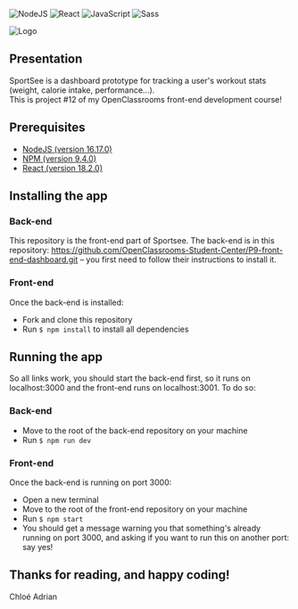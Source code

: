 ![NodeJS](https://img.shields.io/badge/-NodeJS-339933?style=for-the-badge&logo=node.js&logoColor=white)
![React](https://img.shields.io/badge/-React-61DAFB?style=for-the-badge&logo=react&logoColor=black)
![JavaScript](https://img.shields.io/badge/-JavaScript-F7DF1E?style=for-the-badge&logo=react&logoColor=black)
![Sass](https://img.shields.io/badge/-Sass-CC6699?style=for-the-badge&logo=sass&logoColor=white)

![Logo](src/assets/logo.svg)

## Presentation
SportSee is a dashboard prototype for tracking a user's workout stats (weight, calorie intake, performance...).  
This is project #12 of my OpenClassrooms front-end development course!

## Prerequisites
- [NodeJS (version 16.17.0)](https://nodejs.org/en/)
- [NPM (version 9.4.0)](https://www.npmjs.com/)
- [React (version 18.2.0)](https://en.reactjs.org/)

## Installing the app

### Back-end
This repository is the front-end part of Sportsee. The back-end is in this repository: https://github.com/OpenClassrooms-Student-Center/P9-front-end-dashboard.git – you first need to follow their instructions to install it.

### Front-end
Once the back-end is installed:
- Fork and clone this repository
- Run `$ npm install` to install all dependencies

## Running the app
So all links work, you should start the back-end first, so it runs on localhost:3000 and the front-end runs on localhost:3001. To do so:

### Back-end
- Move to the root of the back-end repository on your machine
- Run `$ npm run dev`

### Front-end
Once the back-end is running on port 3000:
- Open a new terminal
- Move to the root of the front-end repository on your machine
- Run `$ npm start`
- You should get a message warning you that something's already running on port 3000, and asking if you want to run this on another port: say yes!

## Thanks for reading, and happy coding!  
Chloé Adrian
